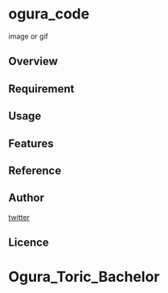 # ogura_code

image or gif

## Overview

## Requirement

## Usage

## Features

## Reference

## Author

[twitter](https://twitter.com/Kotabrog)

## Licence

# Ogura_Toric_Bachelor

